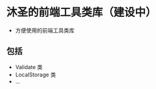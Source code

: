 沐圣的前端工具类库（建设中）
=================
  * 方便使用的前端工具类库

包括
----------
* Validate 类
* LocalStorage 类
* ...
